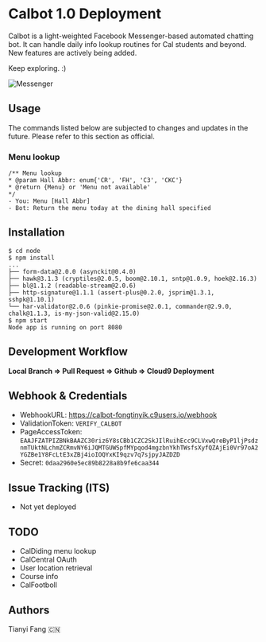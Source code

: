 # Calbot 1.0 Deployment
Calbot is a light-weighted Facebook Messenger-based automated chatting bot. It can handle daily info lookup routines for Cal students and beyond. New features are actively being added.

Keep exploring. :)

![Messenger](https://pmcvariety.files.wordpress.com/2015/08/facebook-messenger-logo.jpg)

## Usage
The commands listed below are subjected to changes and updates in the future. Please refer to this section as official.
### Menu lookup
``` 
/** Menu lookup
* @param Hall Abbr: enum{'CR', 'FH', 'C3', 'CKC'}
* @return {Menu} or 'Menu not available'
*/
- You: Menu [Hall Abbr]
- Bot: Return the menu today at the dining hall specified
```

## Installation

```
$ cd node
$ npm install
...
├── form-data@2.0.0 (asynckit@0.4.0)
├── hawk@3.1.3 (cryptiles@2.0.5, boom@2.10.1, sntp@1.0.9, hoek@2.16.3)
├── bl@1.1.2 (readable-stream@2.0.6)
├── http-signature@1.1.1 (assert-plus@0.2.0, jsprim@1.3.1, sshpk@1.10.1)
└── har-validator@2.0.6 (pinkie-promise@2.0.1, commander@2.9.0, chalk@1.1.3, is-my-json-valid@2.15.0)
$ npm start
Node app is running on port 8080
```

## Development Workflow
**Local Branch => Pull Request => Github => Cloud9 Deployment**


## Webhook & Credentials
* WebhookURL: https://calbot-fongtinyik.c9users.io/webhook 
* ValidationToken: ```VERIFY_CALBOT```
* PageAccessToken: ```EAAJFZATPIZBNkBAAZC30riz6Y8sCBb1CZC2SkJIlRuihEcc9CLVxwQreByP1ljPsdznmTUktNLchmZCRmvNY6iJQMTGUWSpfMYpqod4mgzbnYkhTWsfsXyfQZAjEi0Vr97oA2YGZBe1Y8FcLtE3xZBj4ioIOQYxKI9qzv7q7sjpyJAZDZD```
* Secret: ```0daa2960e5ec89b8228a8b9fe6caa344```



## Issue Tracking (ITS)
* Not yet deployed


## TODO
* CalDiding menu lookup
* CalCentral OAuth
* User location retrieval
* Course info
* CalFootboll


## Authors
Tianyi Fang 🇨🇳



